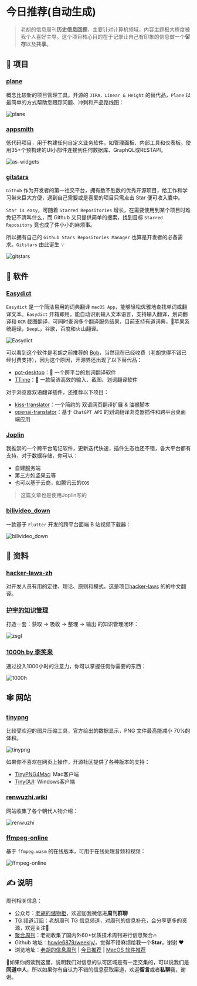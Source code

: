 # 今日推荐(自动生成)

> 老胡的信息周刊**历史信息回顾**，主要针对计算机领域，内容主题极大程度被我个人喜好主导。这个项目核心目的在于记录让自己有印象的信息做一个**留存**以及**共享**。


## 🎯 项目 

### [plane](https://github.com/makeplane/plane)

概念比较新的项目管理工具，开源的 `JIRA，Linear & Height` 的替代品，`Plane` 以最简单的方式帮助您跟踪问题、冲刺和产品路线图：

![plane](https://images-1252557999.file.myqcloud.com/uPic/plane.webp) 

### [appsmith](https://github.com/appsmithorg/appsmith)

低代码项目，用于构建任何自定义业务软件，如管理面板、内部工具和仪表板。使用35+个预构建的UI小部件连接到任何数据库、GraphQL或RESTAPI。

![as-widgets](https://images-1252557999.file.myqcloud.com/uPic/as-widgets.gif) 

### [gitstars](https://github.com/cfour-hi/gitstars)

`Github` 作为开发者的第一社交平台，拥有数不胜数的优秀开源项目，给工作和学习带来巨大方便，遇到自己需要或是喜爱的项目只需点击 Star 便可收入囊中。

`Star is easy`，可随着 `Starred Repositories` 增长，在需要使用到某个项目时难免记不清叫什么，而 Github 又只提供简单的搜索，找到目标 `Starred Repository` 竟也成了件小小的麻烦事。

所以拥有自己的 `Github Stars Repositories Manager` 也算是开发者的必备需求。`Gitstars` 由此诞生 💡

![gitstars](https://images-1252557999.file.myqcloud.com/uPic/gitstars.png) 

## 🤖 软件 

### [Easydict](https://github.com/tisfeng/Easydict)

`Easydict` 是一个简洁易用的词典翻译 `macOS App`，能够轻松优雅地查找单词或翻译文本。`Easydict` 开箱即用，能自动识别输入文本语言，支持输入翻译，划词翻译和 `OCR` 截图翻译，可同时查询多个翻译服务结果，目前支持有道词典，🍎苹果系统翻译，`DeepL`，谷歌，百度和火山翻译。

![Easydict](https://images-1252557999.file.myqcloud.com/uPic/Easydict.jpg)

可以看到这个软件是老胡之前推荐的 [Bob](https://weekly.howie6879.com/2021/12-26~12-31.%E8%80%81%E8%83%A1%E7%9A%84%E5%91%A8%E5%88%8A%EF%BC%88%E7%AC%AC020%E6%9C%9F%EF%BC%89.html?h=bob#upic)，当然现在已经收费（老胡觉得不错已经付费支持），因为这个原因，开源界还出现了以下替代品：

- [pot-desktop](https://weekly.howie6879.com/2023/05-15~05-20.%E8%80%81%E8%83%A1%E7%9A%84%E5%91%A8%E5%88%8A%EF%BC%88%E7%AC%AC091%E6%9C%9F%EF%BC%89.html?h=bob#pot-desktop)：🌈 一个跨平台的划词翻译软件
- [TTime](https://weekly.howie6879.com/2023/06-12~06-17.%E8%80%81%E8%83%A1%E7%9A%84%E5%91%A8%E5%88%8A%EF%BC%88%E7%AC%AC095%E6%9C%9F%EF%BC%89.html?h=bob#ttime)：🚀 一款简洁高效的输入、截图、划词翻译软件

对于浏览器双语翻译插件，还推荐以下项目：

- [kiss-translator](https://github.com/fishjar/kiss-translator)：一个简约的 双语网页翻译扩展 & 油猴脚本
- [openai-translator](https://github.com/openai-translator/openai-translator)：基于 `ChatGPT API` 的划词翻译浏览器插件和跨平台桌面端应用 

### [Joplin](https://github.com/laurent22/joplin)

我推崇的一个跨平台笔记软件，更新迭代快速，插件生态也还不错，各大平台都有支持，对于数据存储，你可以：

- 自建服务端
- 第三方如坚果云等
- 也可以基于云商，如腾讯云的`COS`

> 这篇文章也是使用Joplin写的 

### [bilivideo_down](https://github.com/kangpeiqin/bilivideo_down)

一款基于 `Flutter` 开发的跨平台面端 B 站视频下载器：

![bilivideo_down](https://images-1252557999.file.myqcloud.com/uPic/bilivideo_down.jpg) 

## 👀 资料 

### [hacker-laws-zh](https://github.com/nusr/hacker-laws-zh)

对开发人员有用的定律、理论、原则和模式，这是项目[hacker-laws](https://github.com/dwmkerr/hacker-laws) 的的中文翻译。 

### [护宇的知识管理](https://www.yuque.com/huyuya/zsgl)

打造一套：获取 → 吸收 → 整理 → 输出 的知识管理闭环：

![zsgl](https://images-1252557999.file.myqcloud.com/uPic/zsgl.jpg) 

### [1000h by 李笑来](https://1000h.org/)

通过投入1000小时的注意力，你可以掌握任何你需要的东西：

![1000h](https://images-1252557999.file.myqcloud.com/uPic/1000h.jpg) 

## 🕸 网站 

### [tinypng](https://tinypng.com/)

比较受欢迎的图片压缩工具，官方给出的数据显示，PNG 文件最高能减小 70%的体积。

![tinypng](https://images-1252557999.file.myqcloud.com/uPic/8s8ltr.png)

如果你不喜欢在网页上操作，开源社区提供了各种版本的支持：

- [TinyPNG4Mac](https://github.com/kyleduo/TinyPNG4Mac/blob/master/README_ZH.md): Mac客户端
- [TinyGUI](https://github.com/chenjing1294/TinyGUI): Windows客户端 

### [renwuzhi.wiki](https://renwuzhi.wiki/)

网站收集了各个朝代人物介绍：

![renwuzhi](https://images-1252557999.file.myqcloud.com/uPic/renwuzhi.jpg) 

### [ffmpeg-online](https://ffmpeg-online.vercel.app/?inputOptions=-i&output=output.mp4&outputOptions=)

基于 `ffmpeg.wasm` 的在线版本，可用于在线处理音频和视频：

![ffmpeg-online](https://images-1252557999.file.myqcloud.com/uPic/ffmpeg-online.jpg) 

## ✍️ 说明

周刊相关信息：

- 公众号：[老胡的储物柜](https://images-1252557999.file.myqcloud.com/uPic/ETIbMe.jpg)，欢迎加我微信进**周刊群聊**
- [TG 频道订阅](https://t.me/howie_weekly)：老胡周刊 TG 信息频道，对周刊的信息补充，会分享更多的资源，欢迎关注👏
- [聚合周刊](https://www.fre321.com/weekly)：老胡收集了国内外60+优质技术周刊进行信息聚合🔥
- Github 地址：[howie6879/weekly/](https://github.com/howie6879/weekly/)，觉得不错麻烦给我一个**Star**，谢谢 ❤️
- 浏览地址：[老胡的信息周刊](https://weekly.howie6879.com) | [今日推荐](https://weekly.howie6879.com/recommend/index.html) | [MacOS 软件推荐](https://weekly.howie6879.com/soft/mac.html)

🙌如果你阅读到这里，说明我们对信息的认可区域是有一定交集的，可以说我们是**同道中人**，所以如果你有自认为不错的信息获取渠道，欢迎**留言**或者**私聊**我，谢谢。